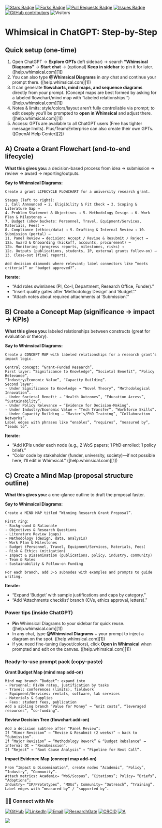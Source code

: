 <a href="https://github.com/drshahizan/short-course/stargazers"><img src="https://img.shields.io/github/stars/drshahizan/short-course" alt="Stars Badge"/></a>
<a href="https://github.com/drshahizan/short-course/network/members"><img src="https://img.shields.io/github/forks/drshahizan/short-course" alt="Forks Badge"/></a>
<a href="https://github.com/drshahizan/short-course/pulls"><img src="https://img.shields.io/github/issues-pr/drshahizan/short-course" alt="Pull Requests Badge"/></a>
<a href="https://github.com/drshahizan/short-course"><img src="https://img.shields.io/github/issues/drshahizan/short-course" alt="Issues Badge"/></a>
<a href="https://github.com/drshahizan/short-course/graphs/contributors"><img alt="GitHub contributors" src="https://img.shields.io/github/contributors/drshahizan/short-course?color=2b9348"></a>
![Visitors](https://api.visitorbadge.io/api/visitors?path=https%3A%2F%2Fgithub.com%2Fdrshahizan%2Fshort-course&labelColor=%23d9e3f0&countColor=%23697689&style=flat)

# Whimsical in ChatGPT: Step-by-Step

## Quick setup (one-time)

1. Open ChatGPT → **Explore GPTs** (left sidebar) → search **“Whimsical Diagrams”** → **Start chat** → (optional) **Keep in sidebar** to pin it for later. ([help.whimsical.com][1])
2. You can also type **@Whimsical Diagrams** in *any* chat and continue your prompt there. ([help.whimsical.com][1])
3. It can generate **flowcharts, mind maps, and sequence diagrams** directly from your prompt. (Concept maps are best formed by asking for a labeled flowchart/mind map with “labeled relationships.”) ([help.whimsical.com][1])
4. Notes & limits: style/colors/layout aren’t fully controllable via prompt; to edit deeply you’ll be prompted to **open in Whimsical** and adjust there. ([help.whimsical.com][1])
5. Access: GPTs are available to all ChatGPT users (Free has tighter message limits). Plus/Team/Enterprise can also create their own GPTs. ([OpenAI Help Center][2])


## A) Create a **Grant Flowchart** (end-to-end lifecycle)

**What this gives you:** a decision-based process from idea → submission → review → award → reporting/outputs.

**Say to Whimsical Diagrams:**

```
Create a grant LIFECYCLE FLOWCHART for a university research grant.

Stages (left to right):
1. Call Announced → 2. Eligibility & Fit Check → 3. Scoping & Literature Gap → 
4. Problem Statement & Objectives → 5. Methodology Design → 6. Work Plan & Milestones → 
7. Budget (show buckets: Personnel, Travel, Equipment/Services, Materials, Fees) → 
8. Compliance (ethics/data) → 9. Drafting & Internal Review → 10. Submission (portal) → 
11. Panel Review → decision: Accept / Revise & Resubmit / Reject → 
12a. Award & Onboarding (kickoff, accounts, procurement) → 
12b. Monitoring (progress reports, milestones, risks) → 
12c. Outputs (publications, students, IP, external grants follow-on) → 13. Close-out (final report).

Add decision diamonds where relevant; label connectors like “meets criteria?” or “budget approved?”.
```

**Iterate:**

* “Add roles swimlanes (PI, Co-I, Department, Research Office, Funder).”
* “Insert quality gates after ‘Methodology Design’ and ‘Budget’.”
* “Attach notes about required attachments at ‘Submission’.”


## B) Create a **Concept Map** (significance → impact → KPIs)

**What this gives you:** labeled relationships between constructs (great for evaluation or theory).

**Say to Whimsical Diagrams:**

```
Create a CONCEPT MAP with labeled relationships for a research grant’s impact logic.

Central concept: “Grant-Funded Research”.
First layer: “Significance to Knowledge”, “Societal Benefit”, “Policy Relevance”, 
“Industry/Economic Value”, “Capacity Building”.
Second layer:
- Under Significance to Knowledge → “Novel Theory”, “Methodological Innovation”.
- Under Societal Benefit → “Health Outcomes”, “Education Access”, “Sustainability”.
- Under Policy Relevance → “Evidence for Decision-Making”.
- Under Industry/Economic Value → “Tech Transfer”, “Workforce Skills”.
- Under Capacity Building → “Master’s/PhD Training”, “Collaboration Networks”.
Label edges with phrases like “enables”, “requires”, “measured by”, “leads to”.
```

**Iterate:**

* “Add KPIs under each node (e.g., 2 WoS papers; 1 PhD enrolled; 1 policy brief).”
* “Color code by stakeholder (funder, university, society)—if not possible here, I’ll edit in Whimsical.” ([help.whimsical.com][1])


## C) Create a **Mind Map** (proposal structure outline)

**What this gives you:** a one-glance outline to draft the proposal faster.

**Say to Whimsical Diagrams:**

```
Create a MIND MAP titled “Winning Research Grant Proposal”.

First ring:
- Background & Rationale
- Objectives & Research Questions
- Literature Review (gaps)
- Methodology (design, data, analysis)
- Work Plan & Milestones
- Budget (Personnel, Travel, Equipment/Services, Materials, Fees)
- Risk & Ethics (mitigation)
- Impact & Dissemination (publications, policy, industry, community)
- Team & Roles
- Sustainability & Follow-on Funding

For each branch, add 3-5 subnodes with examples and prompts to guide writing.
```

**Iterate:**

* “Expand ‘Budget’ with sample justifications and caps by category.”
* “Add ‘Attachments checklist’ branch (CVs, ethics approval, letters).”


### Power tips (inside ChatGPT)

* **Pin** Whimsical Diagrams to your sidebar for quick reuse. ([help.whimsical.com][1])
* In any chat, type **@Whimsical Diagrams** + your prompt to inject a diagram on the spot. ([help.whimsical.com][1])
* If you need fine-tuning (layout/colors), click **Open in Whimsical** when prompted and edit on the canvas. ([help.whimsical.com][1])


### Ready-to-use prompt pack (copy–paste)

**Grant Budget Map (mind map add-on)**

```
Mind map branch “Budget”: expand into
- Personnel: PI/RA rates, justification by tasks
- Travel: conferences (limits), fieldwork
- Equipment/Services: rentals, software, lab services
- Materials & Supplies
- Fees: student fees, publication
Add a sibling branch “Value for Money” → “unit costs”, “leveraged resources”, “co-funding”.
```

**Review Decision Tree (flowchart add-on)**

```
Add a decision subtree after "Panel Review": 
If “Minor Revision” → “Revise & Resubmit (2 weeks)” → back to “Submission”.
If “Major Revision” → “Methodology Rework” & “Budget Rebalance” → internal QC → “Resubmission”.
If “Reject” → “Root Cause Analysis” → “Pipeline for Next Call”.
```

**Impact Evidence Map (concept map add-on)**

```
From “Impact & Dissemination”, create nodes “Academic”, “Policy”, “Industry”, “Community”.
Attach metrics: Academic→ “WoS/Scopus”, “Citations”; Policy→ “Briefs”, “Adoptions”; 
Industry→ “IP/Prototypes”, “MOUs”; Community→ “Outreach”, “Training”.
Label edges with “measured by” / “supported by”.
```


### 🙌🏻 Connect with Me
<p align="left">
    <a href="https://github.com/drshahizan" target="_blank"><img alt="GitHub" src="https://img.shields.io/badge/-@drshahizan-181717?style=flat-square&logo=GitHub&logoColor=white"></a>
    <a href="https://www.linkedin.com/in/drshahizan" target="_blank"><img alt="LinkedIn" src="https://img.shields.io/badge/-drshahizan-blue?style=flat-square&logo=Linkedin&logoColor=white&link=https://www.linkedin.com/in/drshahizan/"></a>
    <a href="mailto:shahizan@utm.my" target="_blank"><img alt="Email" src="https://img.shields.io/badge/-shahizan@utm.my-c14438?style=flat-square&logo=Gmail&logoColor=white&link=mailto:shahizan@utm.my.com"></a>
    <a href="https://www.researchgate.net/profile/Mohd-Othman-28" target="_blank"><img alt="ResearchGate" src="https://img.shields.io/badge/-ResearchGate-00CCBB?style=flat-square&logo=ResearchGate&logoColor=white"></a>
    <a href="https://orcid.org/0000-0003-4261-1873" target="_blank"><img alt="ORCID" src="https://img.shields.io/badge/-ORCID-A6CE39?style=flat-square&logo=ORCID&logoColor=white"></a> 
 <a href="https://visitorbadge.io/status?path=https%3A%2F%2Fgithub.com%2Fdrshahizan" target="_blank"><img alt="A" src="https://api.visitorbadge.io/api/visitors?path=https%3A%2F%2Fgithub.com%2Fdrshahizan&labelColor=%23697689&countColor=%23555555&style=plastic"></a>
 
![](https://hit.yhype.me/github/profile?user_id=81284918)
</p>
